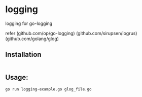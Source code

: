 # logging

logging for go-logging

refer
(github.com/op/go-logging)
(github.com/sirupsen/logrus)
(github.com/golang/glog)

## Installation

```

```

## Usage:

```
go run logging-example.go glog_file.go

```

